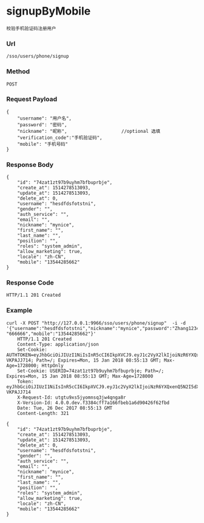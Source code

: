 # signupByMobile
    校验手机验证码注册用户
    
### Url
    /sso/users/phone/signup
    
### Method
    POST

### Request Payload
    {
        "username": "用户名",
        "password": "密码",
        "nickname": "昵称",                    //optional 选填
        "verification_code":"手机验证码",
        "mobile": "手机号码"
    }    

### Response Body
    {
        "id": "74zat1zt97b9uyhm7bfbuprbje",
        "create_at": 1514278513093,
        "update_at": 1514278513093,
        "delete_at": 0,
        "username": "hesdfdsfotstni",
        "gender": "",
        "auth_service": "",
        "email": "",
        "nickname": "mynice",
        "first_name": "",
        "last_name": "",
        "position": "",
        "roles": "system_admin",
        "allow_marketing": true,
        "locale": "zh-CN",
        "mobile": "13544285662"
    }

    
### Response Code
    HTTP/1.1 201 Created

### Example
    curl -X POST "http://127.0.0.1:9966/sso/users/phone/signup"  -i -d '{"username":"hesdfdsfotstni","nickname":"mynice","password":"Zhang12345678","verification_code": "666666","mobile":"13544285662"}'
        HTTP/1.1 201 Created
        Content-Type: application/json
        Set-Cookie: AUTHTOKEN=eyJhbGciOiJIUzI1NiIsInR5cCI6IkpXVCJ9.eyJ1c2VyX2lkIjoiNzR6YXQxenQ5N2I5dXlobTdiZmJ1cHJiamUiLCJyb2xlcyI6InN5c3RlbV9hZG1pbiIsInByb3BzIjp7ImJyb3dzZXIiOiJjdXJsLzcuNDcuMCIsIm9zIjoidW5rbm93biIsInBsYXRmb3JtIjoidW5rbm93biJ9LCJleHAiOjE1MTYwMDY1MTMsImlhdCI6MTUxNDI3ODUxMywiaXNzIjoid3d3LmFjY3VybWUuY29tIn0.MWQpddSiOMUYJycaSDn0feB48aQ248LEI-VKPAJJ714; Path=/; Expires=Mon, 15 Jan 2018 08:55:13 GMT; Max-Age=1728000; HttpOnly
        Set-Cookie: USERID=74zat1zt97b9uyhm7bfbuprbje; Path=/; Expires=Mon, 15 Jan 2018 08:55:13 GMT; Max-Age=1728000
        Token: eyJhbGciOiJIUzI1NiIsInR5cCI6IkpXVCJ9.eyJ1c2VyX2lkIjoiNzR6YXQxenQ5N2I5dXlobTdiZmJ1cHJiamUiLCJyb2xlcyI6InN5c3RlbV9hZG1pbiIsInByb3BzIjp7ImJyb3dzZXIiOiJjdXJsLzcuNDcuMCIsIm9zIjoidW5rbm93biIsInBsYXRmb3JtIjoidW5rbm93biJ9LCJleHAiOjE1MTYwMDY1MTMsImlhdCI6MTUxNDI3ODUxMywiaXNzIjoid3d3LmFjY3VybWUuY29tIn0.MWQpddSiOMUYJycaSDn0feB48aQ248LEI-VKPAJJ714
        X-Request-Id: utgtu9xs5jyomnsq3jw4qnga8r
        X-Version-Id: 4.0.0.dev.f3384cff7a166fbeb1a6d90426f62fbd
        Date: Tue, 26 Dec 2017 08:55:13 GMT
        Content-Length: 321

    {
        "id": "74zat1zt97b9uyhm7bfbuprbje",
        "create_at": 1514278513093,
        "update_at": 1514278513093,
        "delete_at": 0,
        "username": "hesdfdsfotstni",
        "gender": "",
        "auth_service": "",
        "email": "",
        "nickname": "mynice",
        "first_name": "",
        "last_name": "",
        "position": "",
        "roles": "system_admin",
        "allow_marketing": true,
        "locale": "zh-CN",
        "mobile": "13544285662"
    }
